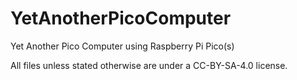 # YetAnotherPicoComputer

Yet Another Pico Computer using Raspberry Pi Pico(s)

All files unless stated otherwise are under a CC-BY-SA-4.0 license.
